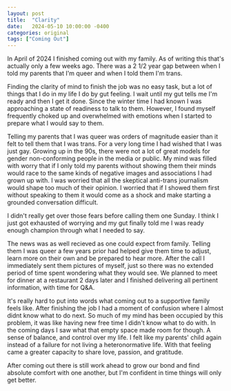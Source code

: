 ```yaml
---
layout: post
title:  "Clarity"
date:   2024-05-10 10:00:00 -0400
categories: original
tags: ["Coming Out"]
---
```

In April of 2024 I finished coming out with my family. As of writing this that's actually only a few weeks ago. There was a 2 1/2 year gap between when I told my parents that I'm queer and when I told them I'm trans.

Finding the clarity of mind to finish the job was no easy task, but a lot of things that I do in my life I do by gut feeling. I wait until my gut tells me I'm ready and then I get it done. Since the winter time I had known I was approaching a state of readiness to talk to them. However, I found myself frequently choked up and overwhelmed with emotions when I started to prepare what I would say to them.

Telling my parents that I was queer was orders of magnitude easier than it felt to tell them that I was trans. For a very long time I had wished that I was just gay. Growing up in the 90s, there were not a lot of great models for gender non-conforming people in the media or public. My mind was filled with worry that if I only told my parents without showing them their minds would race to the same kinds of negative images and associations I had grown up with. I was worried that all the skeptical anti-trans journalism would shape too much of their opinion. I worried that if I showed them first without speaking to them it would come as a shock and make starting a grounded conversation difficult.

I didn't really get over those fears before calling them one Sunday. I think I just got exhausted of worrying and my gut finally told me I was ready enough champion through what I needed to say. 

The news was as well recieved as one could expect from family. Telling them I was queer a few years prior had helped give them time to adjust, learn more on their own and be prepared to hear more. After the call I immediately sent them pictures of myself, just so there was no extended period of time spent wondering what they would see. We planned to meet for dinner at a restaurant 2 days later and I finished delivering all pertinent information, with time for Q&amp;A. 

It's really hard to put into words what coming out to a supportive family feels like. After finishing the job I had a moment of confusion where I almost didnt know what to do next. So much of my mind has been occupied by this problem, it was like having new free time I didn't know what to do with. In the coming days I saw what that empty space made room for though. A sense of balance, and control over my life. I felt like my parents' child again instead of a failure for not living a heteronormative life. With that feeling came a greater capacity to share love, passion, and gratitude.

After coming out there is still work ahead to grow our bond and find absolute comfort with one another, but I'm confident in time things will only get better.